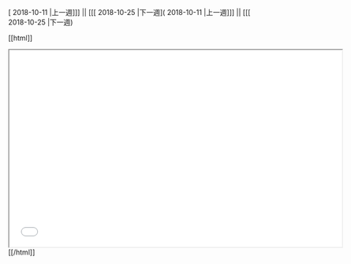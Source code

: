 [ 2018-10-11 |上一週]]] || [[[ 2018-10-25 |下一週]( 2018-10-11 |上一週]]] || [[[ 2018-10-25 |下一週)



[[html]]
<iframe src='<http://pad.hackingthursday.org>  ?showControls=true&showChat=true&showLineNumbers=true&useMonospaceFont=false' width=675 height=400></iframe>
[[/html]]